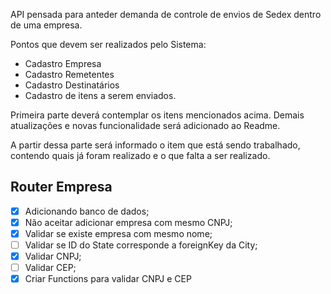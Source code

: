 API pensada para anteder demanda de controle de envios de Sedex dentro de uma empresa.

Pontos que devem ser realizados pelo Sistema:

- Cadastro Empresa
- Cadastro Remetentes
- Cadastro Destinatários
- Cadastro de itens a serem enviados.

Primeira parte deverá contemplar os itens mencionados acima. Demais atualizações e novas funcionalidade será adicionado ao Readme.

A partir dessa parte será informado o item que está sendo trabalhado, contendo quais já foram realizado e o que falta a ser realizado.

## Router Empresa

- [x]  Adicionando banco de dados;
- [x]  Não aceitar adicionar empresa com mesmo CNPJ;
- [x]  Validar se existe empresa com mesmo nome;
- [ ]  Validar se ID do State corresponde a foreignKey da City;
- [x]  Validar CNPJ;
- [ ]  Validar CEP;
- [x]  Criar Functions para validar CNPJ e CEP
